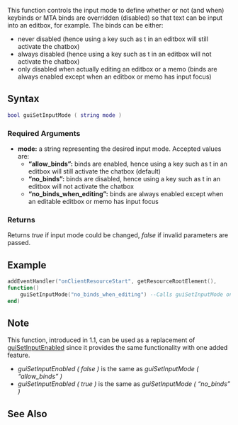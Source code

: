 This function controls the input mode to define whether or not (and when) keybinds or MTA binds are overridden (disabled) so that text can be input into an editbox, for example. The binds can be either:

-   never disabled (hence using a key such as t in an editbox will still activate the chatbox)
-   always disabled (hence using a key such as t in an editbox will not activate the chatbox)
-   only disabled when actually editing an editbox or a memo (binds are always enabled except when an editbox or memo has input focus)

Syntax
------

``` lua
bool guiSetInputMode ( string mode )
```

### Required Arguments

-   **mode:** a string representing the desired input mode. Accepted values are:
    -   **“allow\_binds”:** binds are enabled, hence using a key such as t in an editbox will still activate the chatbox (default)
    -   **“no\_binds”:** binds are disabled, hence using a key such as t in an editbox will not activate the chatbox
    -   **“no\_binds\_when\_editing”:** binds are always enabled except when an editable editbox or memo has input focus

### Returns

Returns *true* if input mode could be changed, *false* if invalid parameters are passed.

Example
-------

``` lua
addEventHandler("onClientResourceStart", getResourceRootElement(),
function()
    guiSetInputMode("no_binds_when_editing") --Calls guiSetInputMode once and for all to not have to handle binds state dynamically
end)
```

Note
----

This function, introduced in 1.1, can be used as a replacement of [guiSetInputEnabled](/docs/guisetinputenabled.md "wikilink") since it provides the same functionality with one added feature.

-   *guiSetInputEnabled ( false )* is the same as *guiSetInputMode ( “allow\_binds” )*
-   *guiSetInputEnabled ( true )* is the same as *guiSetInputMode ( “no\_binds” )*

See Also
--------
